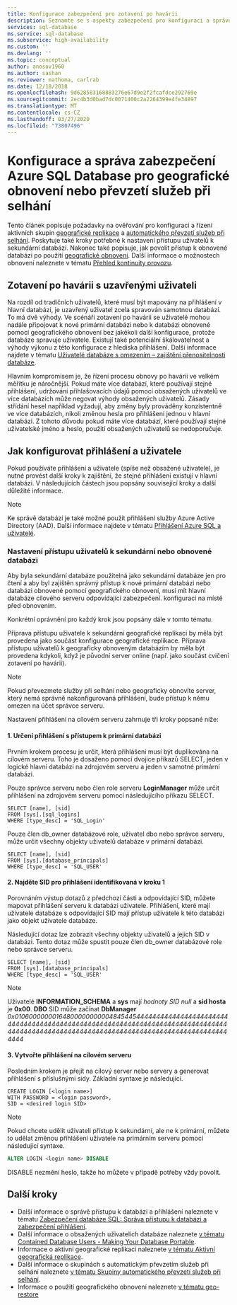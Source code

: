 ```yaml
---
title: Konfigurace zabezpečení pro zotavení po havárii
description: Seznamte se s aspekty zabezpečení pro konfiguraci a správu zabezpečení po obnovení databáze nebo převzetí služeb při selhání na sekundárním serveru.
services: sql-database
ms.service: sql-database
ms.subservice: high-availability
ms.custom: ''
ms.devlang: ''
ms.topic: conceptual
author: anosov1960
ms.author: sashan
ms.reviewer: mathoma, carlrab
ms.date: 12/18/2018
ms.openlocfilehash: 9d628583168883276e67d9e2f2fcafdce292769e
ms.sourcegitcommit: 2ec4b3d0bad7dc0071400c2a2264399e4fe34897
ms.translationtype: MT
ms.contentlocale: cs-CZ
ms.lasthandoff: 03/27/2020
ms.locfileid: "73807496"
---
```

# <a name="configure-and-manage-azure-sql-database-security-for-geo-restore-or-failover"></a>Konfigurace a správa zabezpečení Azure SQL Database pro geografické obnovení nebo převzetí služeb při selhání

Tento článek popisuje požadavky na ověřování pro konfiguraci a řízení aktivních skupin [geografické replikace](sql-database-active-geo-replication.md) a [automatického převzetí služeb při selhání](sql-database-auto-failover-group.md). Poskytuje také kroky potřebné k nastavení přístupu uživatelů k sekundární databázi. Nakonec také popisuje, jak povolit přístup k obnovené databázi po použití [geografické obnovení](sql-database-recovery-using-backups.md#geo-restore). Další informace o možnostech obnovení naleznete v tématu [Přehled kontinuity provozu](sql-database-business-continuity.md).

## <a name="disaster-recovery-with-contained-users"></a>Zotavení po havárii s uzavřenými uživateli

Na rozdíl od tradičních uživatelů, které musí být mapovány na přihlášení v hlavní databázi, je uzavřený uživatel zcela spravován samotnou databází. To má dvě výhody. Ve scénáři zotavení po havárii se uživatelé mohou nadále připojovat k nové primární databázi nebo k databázi obnovené pomocí geografického obnovení bez jakékoli další konfigurace, protože databáze spravuje uživatele. Existují také potenciální škálovatelnost a výhody výkonu z této konfigurace z hlediska přihlášení. Další informace najdete v tématu [Uživatelé databáze s omezením – zajištění přenositelnosti databáze](https://msdn.microsoft.com/library/ff929188.aspx).

Hlavním kompromisem je, že řízení procesu obnovy po havárii ve velkém měřítku je náročnější. Pokud máte více databází, které používají stejné přihlášení, udržování přihlašovacích údajů pomocí obsažených uživatelů ve více databázích může negovat výhody obsažených uživatelů. Zásady střídání hesel například vyžadují, aby změny byly prováděny konzistentně ve více databázích, nikoli změnou hesla pro přihlášení jednou v hlavní databázi. Z tohoto důvodu pokud máte více databází, které používají stejné uživatelské jméno a heslo, použití obsažených uživatelů se nedoporučuje.

## <a name="how-to-configure-logins-and-users"></a>Jak konfigurovat přihlášení a uživatele

Pokud používáte přihlášení a uživatele (spíše než obsažené uživatele), je nutné provést další kroky k zajištění, že stejné přihlášení existují v hlavní databázi. V následujících částech jsou popsány související kroky a další důležité informace.

  >[!NOTE]
  > Ke správě databází je také možné použít přihlášení služby Azure Active Directory (AAD). Další informace najdete v tématu [Přihlášení Azure SQL a uživatelé](https://docs.microsoft.com/azure/sql-database/sql-database-manage-logins).

### <a name="set-up-user-access-to-a-secondary-or-recovered-database"></a>Nastavení přístupu uživatelů k sekundární nebo obnovené databázi

Aby byla sekundární databáze použitelná jako sekundární databáze jen pro čtení a aby byl zajištěn správný přístup k nové primární databázi nebo databázi obnovené pomocí geografického obnovení, musí mít hlavní databáze cílového serveru odpovídající zabezpečení. konfiguraci na místě před obnovením.

Konkrétní oprávnění pro každý krok jsou popsány dále v tomto tématu.

Příprava přístupu uživatele k sekundární geografické replikaci by měla být provedena jako součást konfigurace geografické replikace. Příprava přístupu uživatelů k geograficky obnoveným databázím by měla být provedena kdykoli, když je původní server online (např. jako součást cvičení zotavení po havárii).

> [!NOTE]
> Pokud převezmete služby při selhání nebo geograficky obnovíte server, který nemá správně nakonfigurovaná přihlášení, bude přístup k němu omezen na účet správce serveru.

Nastavení přihlášení na cílovém serveru zahrnuje tři kroky popsané níže:

#### <a name="1-determine-logins-with-access-to-the-primary-database"></a>1. Určení přihlášení s přístupem k primární databázi

Prvním krokem procesu je určit, která přihlášení musí být duplikována na cílovém serveru. Toho je dosaženo pomocí dvojice příkazů SELECT, jeden v logické hlavní databázi na zdrojovém serveru a jeden v samotné primární databázi.

Pouze správce serveru nebo člen role serveru **LoginManager** může určit přihlášení na zdrojovém serveru pomocí následujícího příkazu SELECT.

    SELECT [name], [sid]
    FROM [sys].[sql_logins]
    WHERE [type_desc] = 'SQL_Login'

Pouze člen db_owner databázové role, uživatel dbo nebo správce serveru, může určit všechny objekty uživatelů databáze v primární databázi.

    SELECT [name], [sid]
    FROM [sys].[database_principals]
    WHERE [type_desc] = 'SQL_USER'

#### <a name="2-find-the-sid-for-the-logins-identified-in-step-1"></a>2. Najděte SID pro přihlášení identifikovaná v kroku 1

Porovnáním výstup dotazů z předchozí části a odpovídající SID, můžete mapovat přihlášení serveru k databázi uživatele. Přihlášení, které mají uživatele databáze s odpovídající SID mají přístup uživatele k této databázi jako objekt uživatele databáze.

Následující dotaz lze zobrazit všechny objekty uživatelů a jejich SID v databázi. Tento dotaz může spustit pouze člen db_owner databázové role nebo správce serveru.

    SELECT [name], [sid]
    FROM [sys].[database_principals]
    WHERE [type_desc] = 'SQL_USER'

> [!NOTE]
> Uživatelé **INFORMATION_SCHEMA** a **sys** mají *hodnoty SID null* a **sid hosta** je **0x00**. **DBO** SID může začínat **DbManager** *0x0106000000016480000000000484544544444444444444444444444444444444444444444444444444444444444444444444444444444444444444444444444444444444444444444444444444444444444444444*

#### <a name="3-create-the-logins-on-the-target-server"></a>3. Vytvořte přihlášení na cílovém serveru

Posledním krokem je přejít na cílový server nebo servery a generovat přihlášení s příslušnými sidy. Základní syntaxe je následující.

    CREATE LOGIN [<login name>]
    WITH PASSWORD = <login password>,
    SID = <desired login SID>

> [!NOTE]
> Pokud chcete udělit uživateli přístup k sekundární, ale ne k primární, můžete to udělat změnou přihlášení uživatele na primárním serveru pomocí následující syntaxe.
>
> ```sql
> ALTER LOGIN <login name> DISABLE
> ```
>
> DISABLE nezmění heslo, takže ho můžete v případě potřeby vždy povolit.

## <a name="next-steps"></a>Další kroky

* Další informace o správě přístupu k databázi a přihlášení naleznete v tématu [Zabezpečení databáze SQL: Správa přístupu k databázi a zabezpečení přihlášení](sql-database-manage-logins.md).
* Další informace o obsažených uživatelích databáze naleznete [v tématu Contained Database Users - Making Your Database Portable](https://msdn.microsoft.com/library/ff929188.aspx).
* Informace o aktivní geografické replikaci naleznete [v tématu Aktivní geografická replikace](sql-database-active-geo-replication.md).
* Další informace o skupinách s automatickým převzetím služeb při selhání naleznete [v tématu Skupiny automatického převzetí služeb při selhání](sql-database-auto-failover-group.md).
* Informace o použití geografického obnovení naleznete [v tématu geo-restore](sql-database-recovery-using-backups.md#geo-restore)
